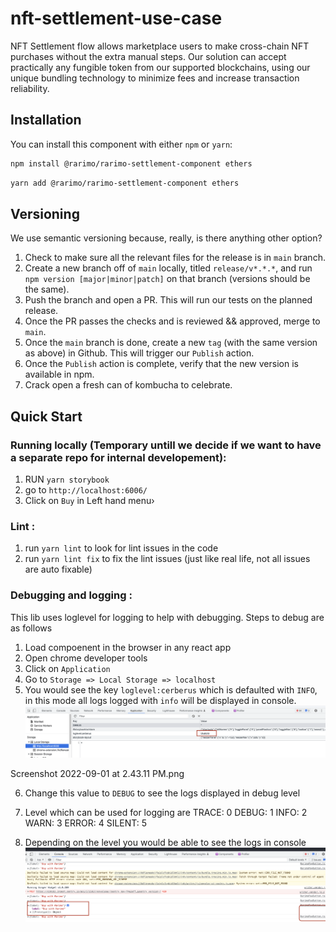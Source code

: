 # nft-settlement-use-case

NFT Settlement flow allows marketplace users to make cross-chain NFT purchases without the extra manual steps. Our solution can accept practically any fungible token from our supported blockchains, using our unique bundling technology to minimize fees and increase transaction reliability.

## Installation

You can install this component with either `npm` or `yarn`:

```sh
npm install @rarimo/rarimo-settlement-component ethers
```

```sh
yarn add @rarimo/rarimo-settlement-component ethers
```

## Versioning

We use semantic versioning because, really, is there anything other option?

1. Check to make sure all the relevant files for the release is in `main` branch.
1. Create a new branch off of `main` locally, titled `release/v*.*.*`, and run `npm version [major|minor|patch]` on that branch (versions should be the same).
1. Push the branch and open a PR. This will run our tests on the planned release.
1. Once the PR passes the checks and is reviewed && approved, merge to `main`.
1. Once the `main` branch is done, create a new `tag` (with the same version as above) in Github. This will trigger our `Publish` action.
1. Once the `Publish` action is complete, verify that the new version is available in npm.
1. Crack open a fresh can of kombucha to celebrate.

## Quick Start

### Running locally (Temporary untill we decide if we want to have a separate repo for internal developement):

1. RUN `yarn storybook`
2. go to `http://localhost:6006/`
3. Click on `Buy` in Left hand menu›

### Lint :

1. run `yarn lint` to look for lint issues in the code
2. run `yarn lint fix` to fix the lint issues (just like real life, not all issues are auto fixable)

### Debugging and logging :

This lib uses loglevel for logging to help with debugging. Steps to debug are as follows

1. Load compoenent in the browser in any react app
2. Open chrome developer tools
3. Click on `Application`
4. Go to `Storage => Local Storage => localhost`
5. You would see the key `loglevel:cerberus` which is defaulted with `INFO`, in this mode all logs logged with `info` will be displayed in console.
   ![env-var](resource/env-var.png)

Screenshot 2022-09-01 at 2.43.11 PM.png

6. Change this value to `DEBUG` to see the logs displayed in debug level
7. Level which can be used for logging are
   TRACE: 0
   DEBUG: 1
   INFO: 2
   WARN: 3
   ERROR: 4
   SILENT: 5

8. Depending on the level you would be able to see the logs in console
   ![env-var](resource/logs.png)
